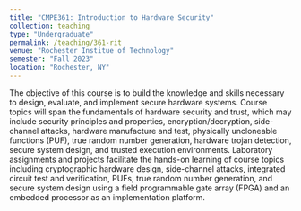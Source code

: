 ```yaml
---
title: "CMPE361: Introduction to Hardware Security"
collection: teaching
type: "Undergraduate"
permalink: /teaching/361-rit
venue: "Rochester Institue of Technology"
semester: "Fall 2023"
location: "Rochester, NY"
---
```


The objective of this course is to build the knowledge and skills necessary to design, evaluate, and implement secure hardware systems. Course topics will span the fundamentals of hardware security and trust, which may include security principles and properties, encryption/decryption, side-channel attacks, hardware manufacture and test, physically uncloneable functions (PUF), true random number generation, hardware trojan detection, secure system design, and trusted execution environments. Laboratory assignments and projects facilitate the hands-on learning of course topics including cryptographic hardware design, side-channel attacks, integrated circuit test and verification, PUFs, true random number generation, and secure system design using a field programmable gate array (FPGA) and an embedded processor as an implementation platform.
